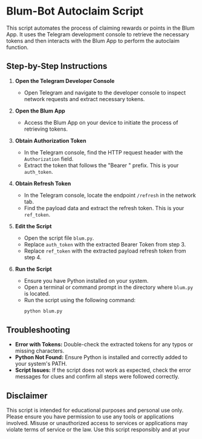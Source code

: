 # Blum-Bot Autoclaim Script

This script automates the process of claiming rewards or points in the Blum App. It uses the Telegram development console to retrieve the necessary tokens and then interacts with the Blum App to perform the autoclaim function.

## Step-by-Step Instructions

1. **Open the Telegram Developer Console**
   - Open Telegram and navigate to the developer console to inspect network requests and extract necessary tokens.

2. **Open the Blum App**
   - Access the Blum App on your device to initiate the process of retrieving tokens.

3. **Obtain Authorization Token**
   - In the Telegram console, find the HTTP request header with the `Authorization` field.
   - Extract the token that follows the "Bearer " prefix. This is your `auth_token`.

4. **Obtain Refresh Token**
   - In the Telegram console, locate the endpoint `/refresh` in the network tab.
   - Find the payload data and extract the refresh token. This is your `ref_token`.

5. **Edit the Script**
   - Open the script file `blum.py`.
   - Replace `auth_token` with the extracted Bearer Token from step 3.
   - Replace `ref_token` with the extracted payload refresh token from step 4.

6. **Run the Script**
   - Ensure you have Python installed on your system.
   - Open a terminal or command prompt in the directory where `blum.py` is located.
   - Run the script using the following command:
     ```bash
     python blum.py
     ```

## Troubleshooting

- **Error with Tokens:** Double-check the extracted tokens for any typos or missing characters.
- **Python Not Found:** Ensure Python is installed and correctly added to your system's PATH.
- **Script Issues:** If the script does not work as expected, check the error messages for clues and confirm all steps were followed correctly.

## Disclaimer

This script is intended for educational purposes and personal use only. Please ensure you have permission to use any tools or applications involved. Misuse or unauthorized access to services or applications may violate terms of service or the law. Use this script responsibly and at your
